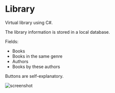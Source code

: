 # Library
Virtual library using C#.

The library information is stored in a local database.

Fields:
- Books
- Books in the same genre
- Authors
- Books by these authors

Buttons are self-explanatory.

![screenshot](https://i.imgur.com/6O2oAio.png)
